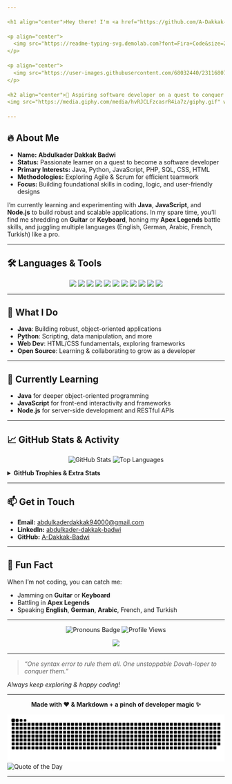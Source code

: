 ```yaml
---

<h1 align="center">Hey there! I'm <a href="https://github.com/A-Dakkak-Badwi">Abdulkader Dakkak Badwi</a> <img src="https://media.giphy.com/media/hvRJCLFzcasrR4ia7z/giphy.gif" width="28"></h1>

<p align="center">
  <img src="https://readme-typing-svg.demolab.com?font=Fira+Code&size=24&duration=6000&pause=500&color=1E90FF&center=true&vCenter=true&width=460&lines=Aspiring+Software+Developer;Music+Enthusiast;Multilingual+Adventurer;Lover+of+Open+Source+%F0%9F%8C%90;Always+Learning+%F0%9F%9A%80" alt="Typing SVG" />
</p>

<p align="center">
  <img src="https://user-images.githubusercontent.com/68032440/231168070-610c90e2-59ef-4fe3-8aee-bfe4a22bf5d1.gif" width="600"/>
</p>

<h2 align="center">👾 Aspiring software developer on a quest to conquer the digital realm.<br> I used to be a Dovah-loper like you, then I took a syntax error in the key! 🏹⚔️ 
<img src="https://media.giphy.com/media/hvRJCLFzcasrR4ia7z/giphy.gif" width="28"></h2>

---
```


## 🔥 About Me
- **Name:** **Abdulkader Dakkak Badwi**  
- **Status:** Passionate learner on a quest to become a software developer  
- **Primary Interests:** Java, Python, JavaScript, PHP, SQL, CSS, HTML
- **Methodologies:** Exploring Agile & Scrum for efficient teamwork  
- **Focus:** Building foundational skills in coding, logic, and user-friendly designs  

I’m currently learning and experimenting with **Java**, **JavaScript**, and **Node.js** to build robust and scalable applications. In my spare time, you’ll find me shredding on **Guitar** or **Keyboard**, honing my **Apex Legends** battle skills, and juggling multiple languages (English, German, Arabic, French, Turkish) like a pro.

---

## 🛠️ Languages & Tools

<p align="center">
  <img src="https://img.shields.io/badge/Java-ED8B00?style=for-the-badge&logo=java&logoColor=white" />
  <img src="https://img.shields.io/badge/PHP-777BB4?style=for-the-badge&logo=php&logoColor=white" />
  <img src="https://img.shields.io/badge/Python-FFD43B?style=for-the-badge&logo=python&logoColor=blue" />
  <img src="https://img.shields.io/badge/HTML-E34F26?style=for-the-badge&logo=html5&logoColor=white" />
  <img src="https://img.shields.io/badge/CSS-1572B6?style=for-the-badge&logo=css3&logoColor=white" />
  <img src="https://img.shields.io/badge/JavaScript-F7E018?style=for-the-badge&logo=javascript&logoColor=black" />
  <img src="https://img.shields.io/badge/SQL-4479A1?style=for-the-badge&logo=mysql&logoColor=white" />
  <img src="https://img.shields.io/badge/Visual%20Studio-5C2D91?style=for-the-badge&logo=visual%20studio&logoColor=white"/>
  <img src="https://img.shields.io/badge/IntelliJ%20IDEA-000000?style=for-the-badge&logo=intellij-idea&logoColor=white"/>
  <img src="https://img.shields.io/badge/Jira-0052CC?style=for-the-badge&logo=jira&logoColor=white"/>
  <img src="https://img.shields.io/badge/Microsoft%20365-2669D6?style=for-the-badge&logo=microsoft-office&logoColor=white"/>
</p>

---

## 🚀 What I Do
- **Java**: Building robust, object-oriented applications  
- **Python**: Scripting, data manipulation, and more  
- **Web Dev**: HTML/CSS fundamentals, exploring frameworks  
- **Open Source**: Learning & collaborating to grow as a developer  

---

## 🌱 Currently Learning
- **Java** for deeper object-oriented programming  
- **JavaScript** for front-end interactivity and frameworks  
- **Node.js** for server-side development and RESTful APIs  

---

## 📈 GitHub Stats & Activity

<p align="center">
  <img src="https://github-readme-stats.vercel.app/api?username=A-Dakkak-Badwi&show_icons=true&theme=radical" height="150" alt="GitHub Stats" />
  <img src="https://github-readme-stats.vercel.app/api/top-langs/?username=A-Dakkak-Badwi&layout=compact&theme=radical" height="150" alt="Top Languages" />
</p>

<details>
  <summary><b>GitHub Trophies & Extra Stats</b></summary>
  <p align="center">
    <img src="https://github-profile-trophy.vercel.app/?username=A-Dakkak-Badwi&theme=dracula&row=1&column=6&no-frame=true&no-bg=true" alt="Trophy" />
  </p>
</details>

---

## 📫 Get in Touch

- **Email:** [abdulkaderdakkak94000@gmail.com](mailto:abdulkaderdakkak94000@gmail.com)  
- **LinkedIn:** [abdulkader-dakkak-badwi](https://www.linkedin.com/in/abdulkader-dakkak-badwi/)  
- **GitHub:** [A-Dakkak-Badwi](https://github.com/A-Dakkak-Badwi)

---

## 🌟 Fun Fact
When I’m not coding, you can catch me:
- Jamming on **Guitar** or **Keyboard**  
- Battling in **Apex Legends**  
- Speaking **English**, **German**, **Arabic**, French, and Turkish  

---

<p align="center">
  <img src="https://img.shields.io/badge/Pronouns-He%2FHim-purple?style=flat-square" alt="Pronouns Badge"/>
  <img src="https://komarev.com/ghpvc/?username=A-Dakkak-Badwi&style=flat-square&color=blue" alt="Profile Views"/>
</p>

<p align="center">
  <img src="https://readme-typing-svg.demolab.com?font=Fira+Code&size=18&duration=4000&pause=500&color=1E90FF&center=true&vCenter=true&width=420&lines=Thank+you+for+stopping+by!;Feel+free+to+reach+out+anytime.">
</p>

---

> _“One syntax error to rule them all. One unstoppable Dovah-loper to conquer them.”_  

_Always keep exploring & happy coding!_  

---  

<p align="center"><strong>Made with ❤️ & Markdown + a pinch of developer magic ✨</strong></p>

![GitHub Snake Light](https://github.com/Platane/snk/raw/output/github-contribution-grid-snake.svg)
![Quote of the Day](https://quotes-github-readme.vercel.app/api?type=horizontal&theme=radical)

---
